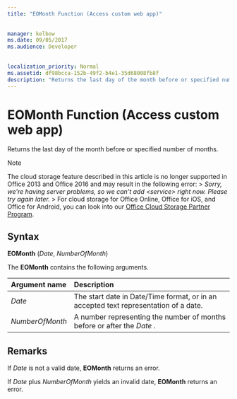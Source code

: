```yaml
---
title: "EOMonth Function (Access custom web app)"
  
  
manager: kelbow
ms.date: 09/05/2017
ms.audience: Developer
 
  
localization_priority: Normal
ms.assetid: df98bcca-152b-49f2-b4e1-35d68008fb8f
description: "Returns the last day of the month before or specified number of months."
---
```


# EOMonth Function (Access custom web app)

Returns the last day of the month before or specified number of months.
  
> [!NOTE]
> The cloud storage feature described in this article is no longer supported in Office 2013 and Office 2016 and may result in the following error: >  *Sorry, we're having server problems, so we can't add \<service\> right now. Please try again later.* > For cloud storage for Office Online, Office for iOS, and Office for Android, you can look into our [Office Cloud Storage Partner Program](https://dev.office.com/programs/officecloudstorage). 
  
## Syntax

 **EOMonth** (*Date*, *NumberOfMonth*) 
  
The **EOMonth** contains the following arguments. 
  
|**Argument name**|**Description**|
|:-----|:-----|
| *Date*  <br/> |The start date in Date/Time format, or in an accepted text representation of a date.  <br/> |
| *NumberOfMonth*  <br/> |A number representing the number of months before or after the  *Date*  .  <br/> |
   
## Remarks

If  *Date*  is not a valid date, **EOMonth** returns an error. 
  
If  *Date*  plus  *NumberOfMonth*  yields an invalid date, **EOMonth** returns an error. 
  

